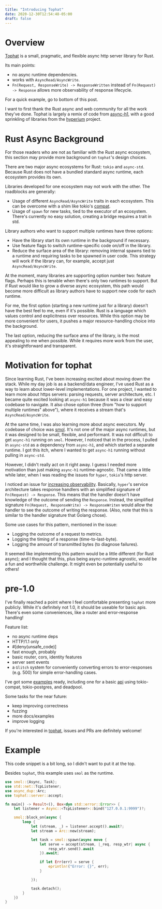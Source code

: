 ```yaml
---
title: "Introducing Tophat"
date: 2020-12-30T12:54:48-05:00
draft: false
---
```

# Overview
[Tophat](https://github.com/hwchen/tophat) is a small, pragmatic, and flexible async http server library for Rust.

Its main points:
- no async runtime dependencies.
- works with `AsyncRead/AsyncWrite`.
- `Fn(Request, ResponseWrite) -> ResponseWritten` instead of `Fn(Request) -> Response` allows more observability of response lifecycle.

For a quick example, go to bottom of this post.

I want to first thank the Rust async and web community for all the work they've done. Tophat is largely a remix of code from [async-h1](https://github.com/http-rs/async-h1), with a good sprinkling of libraries from the [hyperium](https://github.com/hyperium) project.

# Rust Async Background
For those readers who are not as familiar with the Rust async ecosystem, this section may provide more background on `tophat`'s design choices.

There are two major async ecosystems for Rust: `tokio` and `async-std`. Because Rust does not have a bundled standard async runtime, each ecosystem provides its own.

Libraries developed for one ecosystem may not work with the other. The roadblocks are generally:
- Usage of different `AsyncRead/AsyncWrite` traits in each ecosystem. This can be overcome with a shim like tokio's [compat](https://docs.rs/tokio-util/0.6.0/tokio_util/compat/index.html).
- Usage of `spawn` for new tasks, tied to the executor of an ecosystem. There's currently no easy solution, creating a bridge requires a trait in std.

Library authors who want to support multiple runtimes have three options:
- Have the library start its own runtime in the background if necessary.
- Use feature flags to switch runtime-specific code on/off in the library.
- Reduce the surface area of the library: removing internal spawns tied to a runtime and requiring tasks to be spawned in user code. This strategy will work if the library can, for example, accept just `AsyncRead/AsyncWrite`.

At the moment, many libraries are supporting option number two: feature flags. Perhaps this is tenable when there's only two runtimes to support. But if Rust would like to grow a diverse async ecosystem, this path would become more difficult as library authors have to support new code for each runtime.

For me, the first option (starting a new runtime just for a library) doesn't have the best feel to me, even if it's possible. Rust is a language which values control and explicitness over resources. While this option may be more convenient for users, it pushes a major resource-handling choice into the background.

The last option, reducing the surface area of the library, is the most appealing to me when possible. While it requires more work from the user, it's straightforward and transparent.

# Motivation for tophat
Since learning Rust, I've been increasing excited about moving down the stack. While my day job is as a backend/data engineer, I've used Rust as a way to learn about lower-level implementations. For one project, I wanted to learn more about https servers: parsing requests, server architecture, etc. I became quite excited looking at `async-h1` because it was a clear and easy codebase to navigate. It also chose option three (from "how to support multiple runtimes" above"), where it receives a stream that's `AsyncRead/AsyncWrite`.

At the same time, I was also learning more about async executors. My codebase of choice was [smol](https://github.com/smol-rs/smol). It's not one of the major async runtimes, but it was designed to be small, flexible, and performant. It was not difficult to get `async-h1` running on `smol`. However, I noticed that in the process, I pulled in `async-std` as a dependency from `async-h1`, and which started a separate runtime. I got this itch, where I wanted to get `async-h1` running without pulling in `async-std`.

However, I didn't really act on it right away. I guess I needed more motivation than just making `async-h1` runtime-agnostic. That came a little while later, when I was reading the issues for `hyper`, `tokio`'s http server.

I noticed an issue for [increasing observability](https://github.com/hyperium/hyper/issues/2181). Basically, `hyper`'s service architecture takes response handlers with an simplified signature of `Fn(Request) -> Response`. This means that the handler doesn't have knowledge of the outcome of sending the `Response`. Instead, the simplified signature `Fn(Request, ResponseWrite) -> ResponseWriten` would allow the handler to see the outcome of writing the response. (Also, note that this is similar to the handler signature that Golang chose).

Some use cases for this pattern, mentioned in the issue:
- Logging the outcome of a request to metrics.
- Logging the timing of a response (time-to-last-byte).
- Logging the amount of transmitted bytes (to diagnose failures).

It seemed like implementing this pattern would be a little different (for Rust async); and I thought that this, plus being async-runtime agnostic, would be a fun and worthwhile challenge. It might even be potentially useful to others!

# pre-1.0
I've finally reached a point where I feel comfortable presenting `tophat` more publicly. While it's definitely not 1.0, it should be useable for basic apis. There's even some conveniences, like a router and error-response handling!

Feature list:
- no async runtime deps
- HTTP/1.1 only
- #[deny(unsafe_code)]
- fast enough, probably
- basic router, cors, identity features
- server sent events
- a `Glitch` system for conveniently converting errors to error-responses (e.g. 500) for simple error-handling cases.

I've got some [examples](https://github.com/hwchen/tophat/tree/main/examples) ready, including one for a basic [api](https://github.com/hwchen/tophat/tree/main/examples/postgres) using tokio-compat, tokio-postgres, and deadpool.

Some tasks for the near future:
- keep improving correctness
- fuzzing
- more docs/examples
- improve logging

If you're interested in [tophat](https://github.com/hwchen/tophat), issues and PRs are definitely welcome!

# Example
This code snippet is a bit long, so I didn't want to put it at the top.

Besides `tophat`, this example uses `smol` as the runtime.

```rust
use smol::{Async, Task};
use std::net::TcpListener;
use async_dup::Arc;
use tophat::server::accept;

fn main() -> Result<(), Box<dyn std::error::Error>> {
    let listener = Async::<TcpListener>::bind("127.0.0.1:9999")?;

    smol::block_on(async {
        loop {
            let (stream, _) = listener.accept().await?;
            let stream = Arc::new(stream);

            let task = smol::spawn(async move {
                let serve = accept(stream, |_req, resp_wtr| async {
                    resp_wtr.send().await
                }).await;

                if let Err(err) = serve {
                    eprintln!("Error: {}", err);
                }

            });

            task.detach();
        }
    })
}
```
